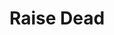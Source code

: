 ---
title: "Raise Dead"

spell:
  schools:
    - name:        "Conjuration"
      subschools:  ["Healing"]
      descriptors: []
  classes:
    - name:  "Cleric"
      abbr:  "Clr"
      level: 5
  components:         [V, S, M, DF]
  castingTime:        "1 minute"
  range:              "Touch"
  target:             "Dead creature touched"
  duration:           "Instantaneous"
  savingThrow:        "None; see text"
  spellResistance:    "Yes (harmless)"
  materialComponents: ["Diamonds worth a total of least 5,000 gp."]
  description:        |
    You restore life to a deceased creature. You can raise a creature that has been dead for no longer than one day per caster level. In addition, the subject's soul must be free and willing to return. If the subject's soul is not willing to return, the spell does not work; therefore, a subject that wants to return receives no saving throw.

    Coming back from the dead is an ordeal. The subject of the spell loses one level (or 1 Hit Die) when it is raised, just as if it had lost a level or a Hit Die to an energy-draining creature. If the subject is 1st level, it loses 2 points of Constitution instead (if this would reduce its Con to 0 or less, it can't be raised). This level/HD loss or Constitution loss cannot be repaired by any means. A character who died with spells prepared has a 50% chance of losing any given spell upon being raised, in addition to losing spells for losing a level. A spellcasting creature that doesn't prepare spells (such as a sorcerer) has a 50% chance of losing any given unused spell slot as if it had been used to cast a spell, in addition to losing spell slots for losing a level.

    A raised creature has a number of hit points equal to its current Hit Dice. Any ability scores damaged to 0 are raised to 1. Normal poison and normal disease are cured in the process of raising the subject, but magical diseases and curses are not undone. While the spell closes mortal wounds and repairs lethal damage of most kinds, the body of the creature to be raised must be whole. Otherwise, missing parts are still missing when the creature is brought back to life. None of the dead creature's equipment or possessions are affected in any way by this spell.

    A creature who has been turned into an undead creature or killed by a death effect can't be raised by this spell. Constructs, elementals, outsiders, and undead creatures can't be raised. The spell cannot bring back a creature that has died of old age.
---